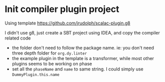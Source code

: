 # Init compiler plugin project

Using template https://github.com/jrudolph/scalac-plugin.g8

I didn't use g8, just create a SBT project using IDEA, and copy the compiler related code

- the folder don't need to follow the package name. ie: you don't need three depth folder for `org.dy.linter`
- the example plugin in the template is a transformer, while most other plugins seems to be working on phase
- set all the `phaseName` and `name` to same string. I could simply use `DummyPlugin.this.name`